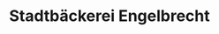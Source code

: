 ---
title: "Stadtbäckerei Engelbrecht"
url: /bremerhaven/stadtbaeckerei-engelbrecht-schillerstrasse/
shop: Bäckerei
---